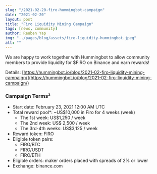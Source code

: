 ```yaml
---
slug: "/2021-02-20-firo-hummingbot-campaign"
date: "2021-02-20"
layout: post
title: "Firo Liquidity Mining Campaign"
tags: [news, community]
author: Reuben Yap
img: "../pages/blog/assets/firo-liquidity-hummingbot.jpeg"
alt: ""
---
```


We are happy to work together with Hummingbot to allow community members to provide liquidity for $FIRO on Binance and earn rewards!

Details: [https://hummingbot.io/blog/2021-02-firo-liquidity-mining-campaign/](https://hummingbot.io/blog/2021-02-firo-liquidity-mining-campaign/)

### Campaign Terms²

- Start date: February 23, 2021 12:00 AM UTC
- Total reward pool\*: ~US$10,000 in Firo for 4 weeks (week)
  - The 1st week: US$1,250 / week
  - The 2nd week: US$ 2,500 / week
  - The 3rd-4th weeks: US$3,125 / week
- Reward token: FIRO
- Eligible token pairs:
  - FIRO/BTC
  - FIRO/USDT
  - FIRO/ETH
- Eligible orders: maker orders placed with spreads of 2% or lower
- Exchange: binance.com

